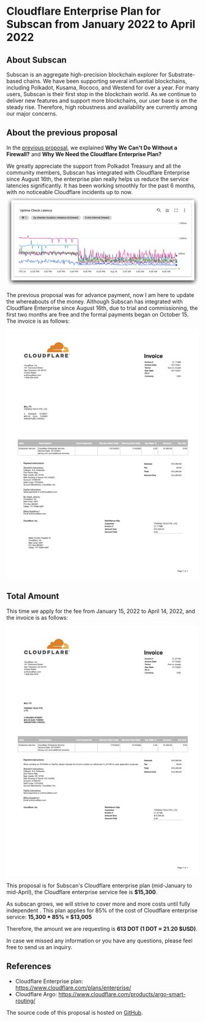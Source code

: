 # Cloudflare Enterprise Plan for Subscan from January 2022 to April 2022



## About Subscan

Subscan is an aggregate high-precision blockchain explorer for Substrate-based chains. We have been supporting several influential blockchains, including Polkadot, Kusama, Rococo, and Westend for over a year. For many users, Subscan is their first stop in the blockchain world. As we continue to deliver new features and support more blockchains, our user base is on the steady rise. Therefore, high robustness and availability are currently among our major concerns.



## About the previous proposal

In the [previous proposal](https://polkadot.polkassembly.io/treasury/60), we explained **Why We Can't Do Without a Firewall?**
and **Why We Need the Cloudflare Enterprise Plan?**

We greatly appreciate the support from Polkadot Treasury and all the community members, Subscan has integrated with Cloudflare Enterprise since August 16th, the enterprise plan really helps us reduce the service latencies significantly. It has been working smoothly for the past 6 months, with no noticeable Cloudflare incidents up to now.
![](./cloudflare-data.png)


The previous proposal was for advance payment, now I am here to update the whereabouts of the money. Although Subscan has integrated with Cloudflare Enterprise since August 16th, due to trial and commissioning, the first two months are free and the formal payments began on October 15. The invoice is as follows:

![](./cloudflare-invoice-10.png)



## Total Amount

This time we apply for the fee from January 15, 2022 to April 14, 2022, and the invoice is as follows:

![](./cloudflare-invoice-01.png)



This proposal is for Subscan's Cloudflare enterprise plan (mid-January to mid-April), the Cloudflare enterprise service fee is **$15,300**. 

As subscan grows, we will strive to cover more and more costs until fully independent . This plan applies for 85% of the cost of Cloudflare enterprise service: **15,300 * 85% = $13,005**

Therefore, the amount we are requesting is **613 DOT (1 DOT ≈ 21.20 $USD)**.

In case we missed any information or you have any questions, please feel free to send us an inquiry.

## References

- Cloudflare Enterprise plan: <https://www.cloudflare.com/plans/enterprise/>
- Cloudflare Argo: <https://www.cloudflare.com/products/argo-smart-routing/>

The source code of this proposal is hosted on [GitHub](https://github.com/itering/subscan-treasury-proposals/tree/master/cloudflare-enterprise-2022-Jan-to-Apr).
